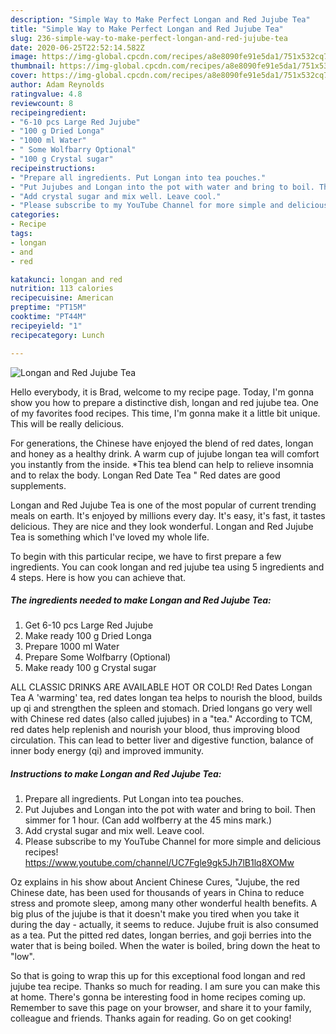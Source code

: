 ```yaml
---
description: "Simple Way to Make Perfect Longan and Red Jujube Tea"
title: "Simple Way to Make Perfect Longan and Red Jujube Tea"
slug: 236-simple-way-to-make-perfect-longan-and-red-jujube-tea
date: 2020-06-25T22:52:14.582Z
image: https://img-global.cpcdn.com/recipes/a8e8090fe91e5da1/751x532cq70/longan-and-red-jujube-tea-recipe-main-photo.jpg
thumbnail: https://img-global.cpcdn.com/recipes/a8e8090fe91e5da1/751x532cq70/longan-and-red-jujube-tea-recipe-main-photo.jpg
cover: https://img-global.cpcdn.com/recipes/a8e8090fe91e5da1/751x532cq70/longan-and-red-jujube-tea-recipe-main-photo.jpg
author: Adam Reynolds
ratingvalue: 4.8
reviewcount: 8
recipeingredient:
- "6-10 pcs Large Red Jujube"
- "100 g Dried Longa"
- "1000 ml Water"
- " Some Wolfbarry Optional"
- "100 g Crystal sugar"
recipeinstructions:
- "Prepare all ingredients. Put Longan into tea pouches."
- "Put Jujubes and Longan into the pot with water and bring to boil. Then simmer for 1 hour. (Can add wolfberry at the 45 mins mark.)"
- "Add crystal sugar and mix well. Leave cool."
- "Please subscribe to my YouTube Channel for more simple and delicious recipes! https://www.youtube.com/channel/UC7Fgle9gk5Jh7lB1lq8XOMw"
categories:
- Recipe
tags:
- longan
- and
- red

katakunci: longan and red 
nutrition: 113 calories
recipecuisine: American
preptime: "PT15M"
cooktime: "PT44M"
recipeyield: "1"
recipecategory: Lunch

---
```



![Longan and Red Jujube Tea](https://img-global.cpcdn.com/recipes/a8e8090fe91e5da1/751x532cq70/longan-and-red-jujube-tea-recipe-main-photo.jpg)

Hello everybody, it is Brad, welcome to my recipe page. Today, I'm gonna show you how to prepare a distinctive dish, longan and red jujube tea. One of my favorites food recipes. This time, I'm gonna make it a little bit unique. This will be really delicious.

For generations, the Chinese have enjoyed the blend of red dates, longan and honey as a healthy drink. A warm cup of jujube longan tea will comfort you instantly from the inside. *This tea blend can help to relieve insomnia and to relax the body. Longan Red Date Tea &#34; Red dates are good supplements.

Longan and Red Jujube Tea is one of the most popular of current trending meals on earth. It's enjoyed by millions every day. It's easy, it's fast, it tastes delicious. They are nice and they look wonderful. Longan and Red Jujube Tea is something which I've loved my whole life.


To begin with this particular recipe, we have to first prepare a few ingredients. You can cook longan and red jujube tea using 5 ingredients and 4 steps. Here is how you can achieve that.

<!--inarticleads1-->

##### The ingredients needed to make Longan and Red Jujube Tea:

1. Get 6-10 pcs Large Red Jujube
1. Make ready 100 g Dried Longa
1. Prepare 1000 ml Water
1. Prepare  Some Wolfbarry (Optional)
1. Make ready 100 g Crystal sugar


ALL CLASSIC DRINKS ARE AVAILABLE HOT OR COLD! Red Dates Longan Tea A &#39;warming&#39; tea, red dates longan tea helps to nourish the blood, builds up qi and strengthen the spleen and stomach. Dried longans go very well with Chinese red dates (also called jujubes) in a &#34;tea.&#34; According to TCM, red dates help replenish and nourish your blood, thus improving blood circulation. This can lead to better liver and digestive function, balance of inner body energy (qi) and improved immunity. 

<!--inarticleads2-->

##### Instructions to make Longan and Red Jujube Tea:

1. Prepare all ingredients. Put Longan into tea pouches.
1. Put Jujubes and Longan into the pot with water and bring to boil. Then simmer for 1 hour. (Can add wolfberry at the 45 mins mark.)
1. Add crystal sugar and mix well. Leave cool.
1. Please subscribe to my YouTube Channel for more simple and delicious recipes! https://www.youtube.com/channel/UC7Fgle9gk5Jh7lB1lq8XOMw


Oz explains in his show about Ancient Chinese Cures, &#34;Jujube, the red Chinese date, has been used for thousands of years in China to reduce stress and promote sleep, among many other wonderful health benefits. A big plus of the jujube is that it doesn&#39;t make you tired when you take it during the day - actually, it seems to reduce. Jujube fruit is also consumed as a tea. Put the pitted red dates, longan berries, and goji berries into the water that is being boiled. When the water is boiled, bring down the heat to &#34;low&#34;. 

So that is going to wrap this up for this exceptional food longan and red jujube tea recipe. Thanks so much for reading. I am sure you can make this at home. There's gonna be interesting food in home recipes coming up. Remember to save this page on your browser, and share it to your family, colleague and friends. Thanks again for reading. Go on get cooking!
